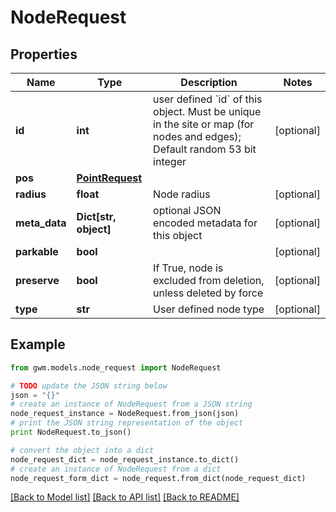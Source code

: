 # NodeRequest


## Properties
Name | Type | Description | Notes
------------ | ------------- | ------------- | -------------
**id** | **int** | user defined &#x60;id&#x60; of this object. Must be unique in the site or map (for nodes and edges); Default random 53 bit integer | [optional] 
**pos** | [**PointRequest**](PointRequest.md) |  | 
**radius** | **float** | Node radius | [optional] 
**meta_data** | **Dict[str, object]** | optional JSON encoded metadata for this object | [optional] 
**parkable** | **bool** |  | [optional] 
**preserve** | **bool** | If True, node is excluded from deletion, unless deleted by force | [optional] 
**type** | **str** | User defined node type | [optional] 

## Example

```python
from gwm.models.node_request import NodeRequest

# TODO update the JSON string below
json = "{}"
# create an instance of NodeRequest from a JSON string
node_request_instance = NodeRequest.from_json(json)
# print the JSON string representation of the object
print NodeRequest.to_json()

# convert the object into a dict
node_request_dict = node_request_instance.to_dict()
# create an instance of NodeRequest from a dict
node_request_form_dict = node_request.from_dict(node_request_dict)
```
[[Back to Model list]](../README.md#documentation-for-models) [[Back to API list]](../README.md#documentation-for-api-endpoints) [[Back to README]](../README.md)



